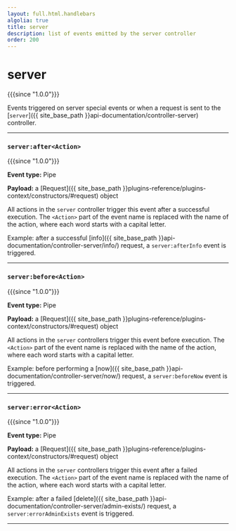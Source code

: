 ```yaml
---
layout: full.html.handlebars
algolia: true
title: server
description: list of events emitted by the server controller
order: 200
---
```


# server

{{{since "1.0.0"}}}

Events triggered on server special events or when a request is sent to the [`server`]({{ site_base_path }}api-documentation/controller-server) controller.

---


### `server:after<Action>`

{{{since "1.0.0"}}}

**Event type:** Pipe

**Payload:** a [Request]({{ site_base_path }}plugins-reference/plugins-context/constructors/#request) object

All actions in the `server` controller trigger this event after a successful execution. The `<Action>` part of the event name is replaced with the name of the action, where each word starts with a capital letter.

Example: after a successful [info]({{ site_base_path }}api-documentation/controller-server/info/) request, a `server:afterInfo` event is triggered.

---

### `server:before<Action>`

{{{since "1.0.0"}}}

**Event type:** Pipe

**Payload:** a [Request]({{ site_base_path }}plugins-reference/plugins-context/constructors/#request) object

All actions in the `server` controllers trigger this event before execution. The `<Action>` part of the event name is replaced with the name of the action, where each word starts with a capital letter.

Example: before performing a [now]({{ site_base_path }}api-documentation/controller-server/now/) request, a `server:beforeNow` event is triggered.

---

### `server:error<Action>`

{{{since "1.0.0"}}}

**Event type:** Pipe

**Payload:** a [Request]({{ site_base_path }}plugins-reference/plugins-context/constructors/#request) object

All actions in the `server` controllers trigger this event after a failed execution. The `<Action>` part of the event name is replaced with the name of the action, where each word starts with a capital letter.

Example: after a failed [delete]({{ site_base_path }}api-documentation/controller-server/admin-exists/) request, a `server:errorAdminExists` event is triggered.

---
